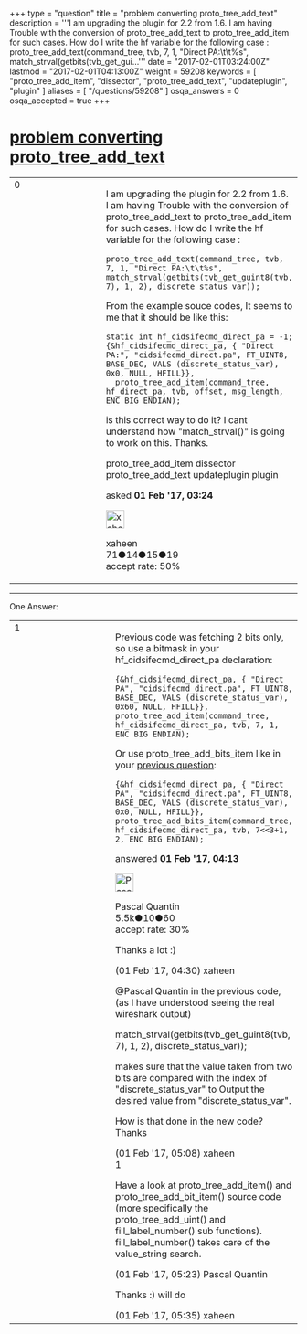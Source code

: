 +++
type = "question"
title = "problem converting proto_tree_add_text"
description = '''I am upgrading the plugin for 2.2 from 1.6. I am having Trouble with the conversion of proto_tree_add_text to proto_tree_add_item for such cases. How do I write the hf variable for the following case :  proto_tree_add_text(command_tree, tvb, 7, 1, &quot;Direct PA:&#92;t&#92;t%s&quot;, match_strval(getbits(tvb_get_gui...'''
date = "2017-02-01T03:24:00Z"
lastmod = "2017-02-01T04:13:00Z"
weight = 59208
keywords = [ "proto_tree_add_item", "dissector", "proto_tree_add_text", "updateplugin", "plugin" ]
aliases = [ "/questions/59208" ]
osqa_answers = 0
osqa_accepted = true
+++

<div class="headNormal">

# [problem converting proto\_tree\_add\_text](/questions/59208/problem-converting-proto_tree_add_text)

</div>

<div id="main-body">

<div id="askform">

<table id="question-table" style="width:100%;"><colgroup><col style="width: 50%" /><col style="width: 50%" /></colgroup><tbody><tr class="odd"><td style="width: 30px; vertical-align: top"><div class="vote-buttons"><div id="post-59208-score" class="post-score" title="current number of votes">0</div><div id="favorite-count" class="favorite-count"></div></div></td><td><div id="item-right"><div class="question-body"><p>I am upgrading the plugin for 2.2 from 1.6. I am having Trouble with the conversion of proto_tree_add_text to proto_tree_add_item for such cases. How do I write the hf variable for the following case :</p><pre><code>proto_tree_add_text(command_tree, tvb,  7, 1, &quot;Direct PA:\t\t%s&quot;, match_strval(getbits(tvb_get_guint8(tvb, 7), 1, 2), discrete_status_var));</code></pre><p>From the example souce codes, It seems to me that it should be like this:</p><pre><code>static int hf_cidsifecmd_direct_pa = -1;
{&amp;hf_cidsifecmd_direct_pa, { &quot;Direct PA:&quot;, &quot;cidsifecmd_direct.pa&quot;, FT_UINT8, BASE_DEC, VALS (discrete_status_var), 0x0, NULL, HFILL}},
  proto_tree_add_item(command_tree, hf_direct_pa, tvb, offset, msg_length, ENC_BIG_ENDIAN);</code></pre><p>is this correct way to do it? I cant understand how "match_strval()" is going to work on this. Thanks.</p></div><div id="question-tags" class="tags-container tags">proto_tree_add_item dissector proto_tree_add_text updateplugin plugin</div><div id="question-controls" class="post-controls"></div><div class="post-update-info-container"><div class="post-update-info post-update-info-user"><p>asked <strong>01 Feb '17, 03:24</strong></p><img src="https://secure.gravatar.com/avatar/a908c48c60a3ba8f08a762a9cb58268f?s=32&amp;d=identicon&amp;r=g" class="gravatar" width="32" height="32" alt="xaheen&#39;s gravatar image" /><p>xaheen<br />
<span class="score" title="71 reputation points">71</span><span title="14 badges"><span class="badge1">●</span><span class="badgecount">14</span></span><span title="15 badges"><span class="silver">●</span><span class="badgecount">15</span></span><span title="19 badges"><span class="bronze">●</span><span class="badgecount">19</span></span><br />
<span class="accept_rate" title="Rate of the user&#39;s accepted answers">accept rate:</span> <span title="xaheen has one accepted answer">50%</span></p></div></div><div id="comments-container-59208" class="comments-container"></div><div id="comment-tools-59208" class="comment-tools"></div><div class="clear"></div><div id="comment-59208-form-container" class="comment-form-container"></div><div class="clear"></div></div></td></tr></tbody></table>

------------------------------------------------------------------------

<div class="tabBar">

<span id="sort-top"></span>

<div class="headQuestions">

One Answer:

</div>

</div>

<span id="59210"></span>

<div id="answer-container-59210" class="answer accepted-answer">

<table style="width:100%;"><colgroup><col style="width: 50%" /><col style="width: 50%" /></colgroup><tbody><tr class="odd"><td style="width: 30px; vertical-align: top"><div class="vote-buttons"><div id="post-59210-score" class="post-score" title="current number of votes">1</div></div></td><td><div class="item-right"><div class="answer-body"><p>Previous code was fetching 2 bits only, so use a bitmask in your hf_cidsifecmd_direct_pa declaration:</p><pre><code>{&amp;hf_cidsifecmd_direct_pa, { &quot;Direct PA&quot;, &quot;cidsifecmd_direct.pa&quot;, FT_UINT8, BASE_DEC, VALS (discrete_status_var), 0x60, NULL, HFILL}},
proto_tree_add_item(command_tree, hf_cidsifecmd_direct_pa, tvb, 7, 1, ENC_BIG_ENDIAN);</code></pre><p>Or use proto_tree_add_bits_item like in your <a href="https://ask.wireshark.org/questions/58071/replacement-of-proto_tree_add_text">previous question</a>:</p><pre><code>{&amp;hf_cidsifecmd_direct_pa, { &quot;Direct PA&quot;, &quot;cidsifecmd_direct.pa&quot;, FT_UINT8, BASE_DEC, VALS (discrete_status_var), 0x0, NULL, HFILL}},
proto_tree_add_bits_item(command_tree, hf_cidsifecmd_direct_pa, tvb, 7&lt;&lt;3+1, 2, ENC_BIG_ENDIAN);</code></pre></div><div class="answer-controls post-controls"></div><div class="post-update-info-container"><div class="post-update-info post-update-info-user"><p>answered <strong>01 Feb '17, 04:13</strong></p><img src="https://secure.gravatar.com/avatar/713f24fd877861260b71ecd455018625?s=32&amp;d=identicon&amp;r=g" class="gravatar" width="32" height="32" alt="Pascal%20Quantin&#39;s gravatar image" /><p>Pascal Quantin<br />
<span class="score" title="5544 reputation points"><span>5.5k</span></span><span title="10 badges"><span class="silver">●</span><span class="badgecount">10</span></span><span title="60 badges"><span class="bronze">●</span><span class="badgecount">60</span></span><br />
<span class="accept_rate" title="Rate of the user&#39;s accepted answers">accept rate:</span> <span title="Pascal Quantin has 92 accepted answers">30%</span></p></div></div><div id="comments-container-59210" class="comments-container"><span id="59211"></span><div id="comment-59211" class="comment"><div id="post-59211-score" class="comment-score"></div><div class="comment-text"><p>Thanks a lot :)</p></div><div id="comment-59211-info" class="comment-info"><span class="comment-age">(01 Feb '17, 04:30)</span> xaheen</div></div><span id="59214"></span><div id="comment-59214" class="comment"><div id="post-59214-score" class="comment-score"></div><div class="comment-text"><p>@Pascal Quantin in the previous code, (as I have understood seeing the real wireshark output)</p><p>match_strval(getbits(tvb_get_guint8(tvb, 7), 1, 2), discrete_status_var));</p><p>makes sure that the value taken from two bits are compared with the index of "discrete_status_var" to Output the desired value from "discrete_status_var".</p><p>How is that done in the new code? Thanks</p></div><div id="comment-59214-info" class="comment-info"><span class="comment-age">(01 Feb '17, 05:08)</span> xaheen</div></div><span id="59216"></span><div id="comment-59216" class="comment"><div id="post-59216-score" class="comment-score">1</div><div class="comment-text"><p>Have a look at proto_tree_add_item() and proto_tree_add_bit_item() source code (more specifically the proto_tree_add_uint() and fill_label_number() sub functions). fill_label_number() takes care of the value_string search.</p></div><div id="comment-59216-info" class="comment-info"><span class="comment-age">(01 Feb '17, 05:23)</span> Pascal Quantin</div></div><span id="59217"></span><div id="comment-59217" class="comment"><div id="post-59217-score" class="comment-score"></div><div class="comment-text"><p>Thanks :) will do</p></div><div id="comment-59217-info" class="comment-info"><span class="comment-age">(01 Feb '17, 05:35)</span> xaheen</div></div></div><div id="comment-tools-59210" class="comment-tools"></div><div class="clear"></div><div id="comment-59210-form-container" class="comment-form-container"></div><div class="clear"></div></div></td></tr></tbody></table>

</div>

<div class="paginator-container-left">

</div>

</div>

</div>


